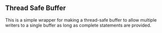 ## Thread Safe Buffer

This is a simple wrapper for making a thread-safe buffer to allow multiple writers to a single buffer as long as complete statements are provided.